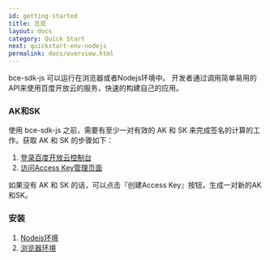 ```yaml
---
id: getting-started
title: 总览
layout: docs
category: Quick Start
next: quickstart-env-nodejs
permalink: docs/overview.html
---
```


bce-sdk-js 可以运行在浏览器或者Nodejs环境中。 开发者通过调用简单易用的API来使用百度开放云的服务，快速的构建自己的应用。

### AK和SK

使用 bce-sdk-js 之前，需要有至少一对有效的 AK 和 SK 来完成签名的计算的工作。获取 AK 和 SK 的步骤如下：

1. [登录百度开放云控制台](https://console.bce.baidu.com/)
2. [访问Access Key管理页面](https://console.bce.baidu.com/iam/#/iam/accesslist)

如果没有 AK 和 SK 的话，可以点击『创建Access Key』按钮，生成一对新的AK和SK。

### 安装

1. [Nodejs环境](quickstart-env-nodejs.html)
2. [浏览器环境](quickstart-env-browser.html)
